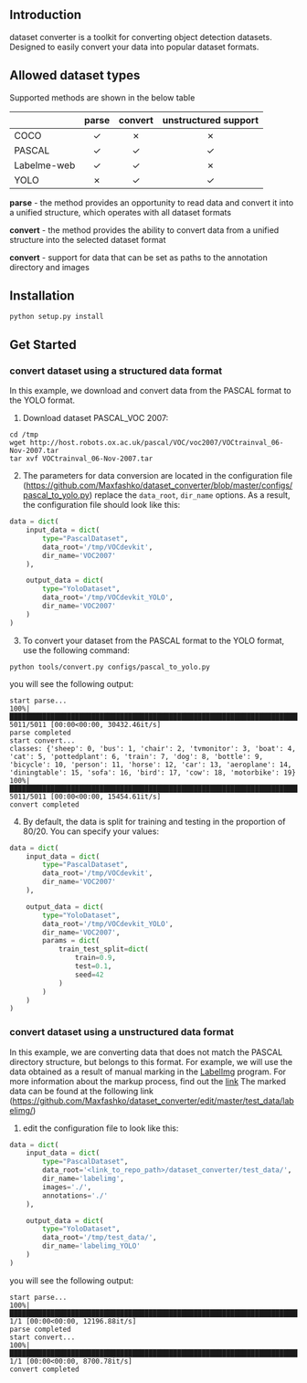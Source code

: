 ## Introduction

dataset converter is a toolkit for converting object detection datasets. Designed to easily convert your data into popular dataset formats.


## Allowed dataset types

Supported methods are shown in the below table

|                    | parse  | convert | unstructured support |
|--------------------|:------:|:-------:|:--------------------:|
| COCO               | ✓      | ✗       | ✗                    |
| PASCAL             | ✓      | ✓       | ✓                    |
| Labelme-web        | ✓      | ✓       | ✗                    |
| YOLO               | ✗      | ✓       | ✓                    |

**parse** - the method provides an opportunity to read data and convert it into a unified structure, which operates with all dataset formats

**convert** - the method provides the ability to convert data from a unified structure into the selected dataset format

**convert** - support for data that can be set as paths to the annotation directory and images


## Installation

`python setup.py install`

## Get Started

### convert dataset using a structured data format
In this example, we download and convert data from the PASCAL format to the YOLO format.

1) Download dataset PASCAL_VOC 2007:

```shell
cd /tmp
wget http://host.robots.ox.ac.uk/pascal/VOC/voc2007/VOCtrainval_06-Nov-2007.tar
tar xvf VOCtrainval_06-Nov-2007.tar
```


2) The parameters for data conversion are located in the configuration file (https://github.com/Maxfashko/dataset_converter/blob/master/configs/pascal_to_yolo.py) replace the `data_root`, `dir_name` options. As a result, the configuration file should look like this:

```python
data = dict(
    input_data = dict(
        type="PascalDataset",
        data_root='/tmp/VOCdevkit',
        dir_name='VOC2007'
    ),

    output_data = dict(
        type="YoloDataset",
        data_root='/tmp/VOCdevkit_YOLO',
        dir_name='VOC2007'
    )
)
```


3) To convert your dataset from the PASCAL format to the YOLO format, use the following command:

```shell
python tools/convert.py configs/pascal_to_yolo.py
```

you will see the following output:

```shell
start parse...
100%|████████████████████████████████████████████████████████████████████████████████████████████| 5011/5011 [00:00<00:00, 30432.46it/s]
parse completed
start convert...
classes: {'sheep': 0, 'bus': 1, 'chair': 2, 'tvmonitor': 3, 'boat': 4, 'cat': 5, 'pottedplant': 6, 'train': 7, 'dog': 8, 'bottle': 9, 'bicycle': 10, 'person': 11, 'horse': 12, 'car': 13, 'aeroplane': 14, 'diningtable': 15, 'sofa': 16, 'bird': 17, 'cow': 18, 'motorbike': 19}
100%|█████████████████████████████████████████████████████████████████████████████████████████████| 5011/5011 [00:00<00:00, 15454.61it/s]
convert completed
```


4) By default, the data is split for training and testing in the proportion of 80/20. You can specify your values:

```python
data = dict(
    input_data = dict(
        type="PascalDataset",
        data_root='/tmp/VOCdevkit',
        dir_name='VOC2007'
    ),

    output_data = dict(
        type="YoloDataset",
        data_root='/tmp/VOCdevkit_YOLO',
        dir_name='VOC2007',
        params = dict(
            train_test_split=dict(
                train=0.9,
                test=0.1,
                seed=42
            )
        )
    )
)
```

### convert dataset using a unstructured data format

In this example, we are converting data that does not match the PASCAL directory structure, but belongs to this format. For example, we will use the data obtained as a result of manual marking in the [LabelImg](https://github.com/tzutalin/labelImg) program. For more information about the markup process, find out the [link](https://github.com/tzutalin/labelImg)
The marked data can be found at the following link (https://github.com/Maxfashko/dataset_converter/edit/master/test_data/labelimg/)


1) edit the configuration file to look like this:

```python
data = dict(
    input_data = dict(
        type="PascalDataset",
        data_root='<link_to_repo_path>/dataset_converter/test_data/',
        dir_name='labelimg',
        images='./',
        annotations='./'
    ),

    output_data = dict(
        type="YoloDataset",
        data_root='/tmp/test_data/',
        dir_name='labelimg_YOLO'
    )
)
```

you will see the following output:

```shell
start parse...
100%|███████████████████████████████████████████████████████████████████████████████████████████████████| 1/1 [00:00<00:00, 12196.88it/s]
parse completed
start convert...
100%|███████████████████████████████████████████████████████████████████████████████████████████████████| 1/1 [00:00<00:00, 8700.78it/s]
convert completed
```
